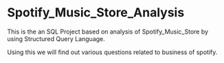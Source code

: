 # Spotify_Music_Store_Analysis

This is the an SQL Project based on analysis of Spotify_Music_Store by using Structured Query Language.

Using this we will find out various questions related to business of spotify.
